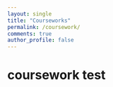 ```yaml
---
layout: single
title: "Courseworks"
permalink: /coursework/
comments: true
author_profile: false
---
```


# coursework test